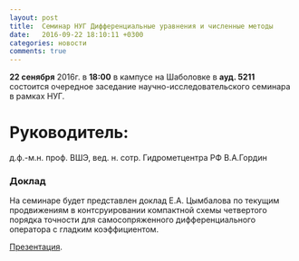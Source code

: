 ```yaml
---
layout: post
title:  Семинар НУГ Дифференциальные уравнения и численные методы
date:   2016-09-22 18:10:11 +0300
categories: новости
comments: true
---
```


**22 сенября** 2016г. в **18:00** в кампусе на Шаболовке в **ауд. 5211** состоится очередное заседание научно-исследовательского семинара в рамках НУГ.

# Руководитель:

д.ф.-м.н. проф. ВШЭ, вед. н. сотр. Гидрометцентра РФ В.А.Гордин

### Доклад

На семинаре будет представлен доклад Е.А. Цымбалова по текущим продвижениям в контсруировании компактной схемы четвертого порядка точности для
самосопряженного дифференциального оператора с гладким коэффициентом.

[Презентация](https://www.dropbox.com/s/rqbio2vweicgxqa/%D1%81%D0%B5%D0%BC%D0%B8%D0%BD%D0%B0%D1%800922.pdf?dl=0).
